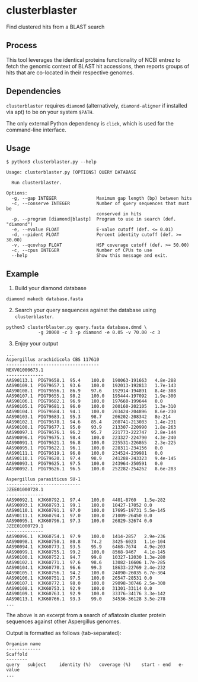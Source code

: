# clusterblaster
Find clustered hits from a BLAST search

## Process
This tool leverages the identical proteins functionality of NCBI entrez to
fetch the genomic context of BLAST hit accessions, then reports groups of
hits that are co-located in their respective genomes.

## Dependencies
`clusterblaster` requires `diamond` (alternatively, `diamond-aligner` if installed via
apt) to be on your system `$PATH`.

The only external Python dependency is `click`, which is used for the command-line
interface.

## Usage
`$ python3 clusterblaster.py --help`

```
Usage: clusterblaster.py [OPTIONS] QUERY DATABASE

  Run clusterblaster.

Options:
  -g, --gap INTEGER               Maximum gap length (bp) between hits
  -c, --conserve INTEGER          Number of query sequences that must be
                                  conserved in hits
  -p, --program [diamond|blastp]  Program to use in search (def. "diamond")
  -e, --evalue FLOAT              E-value cutoff (def. <= 0.01)
  -d, --pident FLOAT              Percent identity cutoff (def. >= 30.00)
  -v, --qcovhsp FLOAT             HSP coverage cutoff (def. >= 50.00)
  -c, --cpus INTEGER              Number of CPUs to use
  --help                          Show this message and exit.
```

## Example
1. Build your diamond database
```
diamond makedb database.fasta
```

2. Search your query sequences against the database using `clusterblaster`.
```
python3 clusterblaster.py query.fasta database.dmnd \
            -g 20000 -c 3 -p diamond -e 0.05 -v 70.00 -c 3
```

3. Enjoy your output
```
...
Aspergillus arachidicola CBS 117610
-----------------------------------
NEXV01000673.1
--------------
AAS90113.1	PIG79658.1	95.4	100.0	190063-191663	4.8e-288
AAS90109.1	PIG79657.1	93.6	100.0	192013-192813	1.7e-143
AAS90108.1	PIG79656.1	86.9	97.6	192914-194891	8.4e-308
AAS90107.1	PIG79655.1	98.2	100.0	195444-197092	1.9e-300
AAS90106.1	PIG79682.1	96.9	100.0	197660-199644	0.0
AAS90105.1	PIG79681.1	96.0	100.0	200160-202105	1.3e-310
AAS90104.1	PIG79684.1	94.1	100.0	203424-204896	8.6e-230
AAS90103.1	PIG79683.1	95.3	98.7	206202-208342	8e-214
AAS90102.1	PIG79678.1	94.6	85.4	208741-213083	1.4e-231
AAS90100.1	PIG79677.1	95.0	93.9	213307-220990	1.8e-263
AAS90097.1	PIG79676.1	96.2	95.7	221773-222747	2.8e-144
AAS90096.1	PIG79675.1	98.4	100.0	223327-224790	4.3e-240
AAS90091.1	PIG79621.1	96.8	100.0	225531-226865	2.3e-225
AAS90095.1	PIG79622.1	96.1	100.0	228311-234156	0.0
AAS90111.1	PIG79619.1	96.8	100.0	234524-239981	0.0
AAS90110.1	PIG79620.1	97.4	98.9	241288-243323	9.4e-145
AAS90093.1	PIG79625.1	97.5	100.0	243964-250591	0.0
AAS90092.1	PIG79626.1	96.5	100.0	252282-254262	8.6e-283

Aspergillus parasiticus SU-1
----------------------------
JZEE01000728.1
--------------
AAS90092.1	KJK60792.1	97.4	100.0	4401-8760	1.5e-282
AAS90093.1	KJK60793.1	99.1	100.0	10427-17052	0.0
AAS90110.1	KJK60791.1	97.0	100.0	17695-19731	5.5e-145
AAS90111.1	KJK60794.1	97.0	100.0	21009-26450	0.0
AAS90095.1	KJK60796.1	97.3	100.0	26829-32674	0.0
JZEE01000729.1
--------------
AAS90096.1	KJK60754.1	97.9	100.0	1414-2857	2.9e-236
AAS90098.1	KJK60750.1	80.8	74.2	3425-6023	1.1e-104
AAS90094.1	KJK60773.1	93.5	95.9	6468-7674	4.9e-203
AAS90099.1	KJK60755.1	99.2	100.0	8568-9467	4.1e-145
AAS90100.1	KJK60752.1	94.7	99.8	10327-12030	1.3e-280
AAS90102.1	KJK60771.1	97.6	98.6	13082-16606	1.7e-285
AAS90104.1	KJK60770.1	96.6	99.3	18633-22769	2.4e-232
AAS90105.1	KJK60756.1	94.2	100.0	24090-26035	6.7e-304
AAS90106.1	KJK60751.1	97.5	100.0	26547-28531	0.0
AAS90107.1	KJK60772.1	98.0	100.0	29098-30746	2.5e-300
AAS90108.1	KJK60753.1	92.9	100.0	31301-33114	0.0
AAS90109.1	KJK60763.1	92.9	100.0	33376-34176	3.3e-142
AAS90113.1	KJK60766.1	93.3	99.0	34536-36128	3.5e-278
...
```
The above is an excerpt from a search of aflatoxin cluster protein sequences
against other Aspergillus genomes.

Output is formatted as follows (tab-separated):
```
Organism name
-------------
Scaffold
--------
query   subject     identity (%)   coverage (%)    start - end   e-value
...
```
